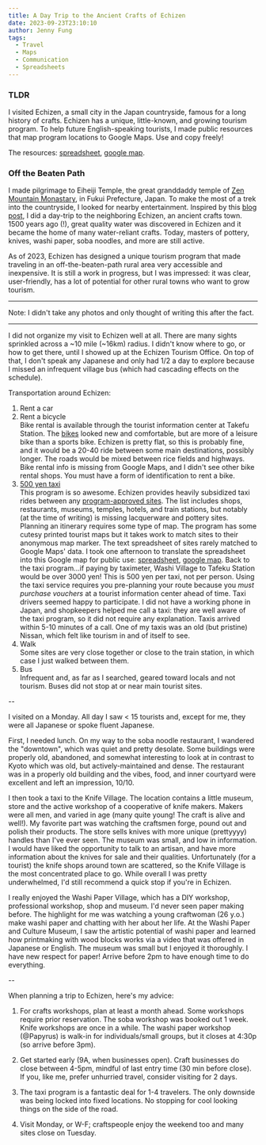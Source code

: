 ```yaml
---
title: A Day Trip to the Ancient Crafts of Echizen
date: 2023-09-23T23:10:10
author: Jenny Fung
tags:
  - Travel
  - Maps
  - Communication
  - Spreadsheets
---
```

### TLDR

I visited Echizen, a small city in the Japan countryside, famous for a long history of crafts. Echizen has a unique, little-known, and growing tourism program. To help future English-speaking tourists, I made public resources that map program locations to Google Maps. Use and copy freely!

<!--more-->

The resources: [spreadsheet][englishlocationlist], [google map][englishmap].

### Off the Beaten Path

I made pilgrimage to Eiheiji Temple, the great granddaddy temple of [Zen Mountain Monastary][zmm], in Fukui Prefecture, Japan. To make the most of a trek into the countryside, I looked for nearby entertainment. Inspired by this [blog post][blog], I did a day-trip to the neighboring Echizen, an ancient crafts town. 1500 years ago (!), great quality water was discovered in Echizen and it became the home of many water-reliant crafts. Today, masters of pottery, knives, washi paper, soba noodles, and more are still active. 

As of 2023, Echizen has designed a unique tourism program that made traveling in an off-the-beaten-path rural area very accessible and inexpensive. It is still a work in progress, but I was impressed: it was clear, user-friendly, has a lot of potential for other rural towns who want to grow tourism.

---

Note: I didn't take any photos and only thought of writing this after the fact.

---

I did not organize my visit to Echizen well at all. There are many sights  sprinkled across a ~10 mile (~16km) radius. I didn't know where to go, or how to get there, until I showed up at the Echizen Tourism Office. On top of that, I don't speak any Japanese and only had 1/2 a day to explore because I missed an infrequent village bus (which had cascading effects on the schedule).

Transportation around Echizen:
1. Rent a car
2. Rent a bicycle  
Bike rental is available through the tourist information center at Takefu Station. The [bikes][bikes] looked new and comfortable, but are more of a leisure bike than a sports bike. Echizen is pretty flat, so this is probably fine, and it would be a 20-40 ride between some main destinations, possibly longer. The roads would be mixed between rice fields and highways. Bike rental info is missing from Google Maps, and I didn't see other bike rental shops. You must have a form of identification to rent a bike.
3. [500 yen taxi][taxiprogram]  
This program is so awesome. Echizen provides heavily subsidized taxi rides between any [program-approved sites][locationlist]. The list includes shops, restaurants, museums, temples, hotels, and train stations, but notably (at the time of writing) is missing lacquerware and pottery sites. Planning an itinerary requires some type of map. The program has some cutesy printed tourist maps but it takes work to match sites to their anonymous map marker. The text spreadsheet of sites rarely matched to Google Maps' data. I took one afternoon to translate the spreadsheet into this Google map for public use: [spreadsheet][englishlocationlist], [google map][englishmap]. 
Back to the taxi program...if paying by taximeter, Washi Village to Tafeku Station would be over 3000 yen! This is 500 yen per taxi, not per person. Using the taxi service requires you pre-planning your route because you _must purchase vouchers_ at a tourist information center ahead of time. Taxi drivers seemed happy to participate. I did not have a working phone in Japan, and shopkeepers helped me call a taxi: they are well aware of the taxi program, so it did not require any explanation. Taxis arrived within 5-10 minutes of a call. One of my taxis was an old (but pristine) Nissan, which felt like tourism in and of itself to see.
4. Walk  
Some sites are very close together or close to the train station, in which case I just walked between them.
5. Bus  
Infrequent and, as far as I searched, geared toward locals and not tourism. Buses did not stop at or near main tourist sites.

--

I visited on a Monday. All day I saw < 15 tourists and, except for me, they were all Japanese or spoke fluent Japanese.

First, I needed lunch. On my way to the soba noodle restaurant, I wandered the "downtown", which was quiet and pretty desolate. Some buildings were properly old, abandoned, and somewhat interesting to look at in contrast to Kyoto which was old, but actively-maintained and dense. The restaurant was in a properly old building and the vibes, food, and inner courtyard were excellent and left an impression, 10/10.

I then took a taxi to the Knife Village. The location contains a little museum, store and the active workshop of a cooperative of knife makers. Makers were all men, and varied in age (many quite young! The craft is alive and well!). My favorite part was watching the craftsmen forge, pound out and polish their products. The store sells knives with more unique (prettyyyy) handles than I've ever seen. The museum was small, and low in information. I would have liked the opportunity to talk to an artisan, and have more information about the knives for sale and their qualities. Unfortunately (for a tourist) the knife shops around town are scattered, so the Knife Village is the most concentrated place to go. While overall I was pretty underwhelmed, I'd still recommend a quick stop if you're in Echizen.

I really enjoyed the Washi Paper Village, which has a DIY workshop, professional workshop, shop and museum. I'd never seen paper making before. The highlight for me was watching a young craftwoman (26 y.o.) make washi paper and chatting with her about her life. At the Washi Paper and Culture Museum, I saw the artistic potential of washi paper and learned how printmaking with wood blocks works via a video that was offered in Japanese or English. The museum was small but I enjoyed it thoroughly. I have new respect for paper! Arrive before 2pm to have enough time to do everything.

--

When planning a trip to Echizen, here's my advice:

1. For crafts workshops, plan at least a month ahead. Some workshops require prior reservation. The soba workshop was booked out 1 week. Knife workshops are once in a while. The washi paper workshop (@Papyrus) is walk-in for individuals/small groups, but it closes at 4:30p (so arrive before 3pm).

2. Get started early (9A, when businesses open). Craft businesses do close between 4-5pm, mindful of last entry time (30 min before close). If you, like me, prefer unhurried travel, consider visiting for 2 days.

3. The taxi program is a fantastic deal for 1-4 travelers. The only downside was being locked into fixed locations. No stopping for cool looking things on the side of the road.

4. Visit Monday, or W-F; craftspeople enjoy the weekend too and many sites close on Tuesday.


[zmm]: https://zmm.org/all-programs/
[blog]: https://www.japan-guide.com/ad/echizen-city/
[bikes]: https://www.guidoor.jp/en/places/17
[taxiprogram]: https://www.echizen-tourism.jp/uploads/event/11_%E8%BF%8E%E8%BB%8A%E8%8B%B1%E8%AA%9E%E3%83%9E%E3%83%8B%E3%83%A5%E3%82%A2%E3%83%AB_0427.pdf
[locationlist]: https://www.echizen-tourism.jp/uploads/event/%E4%B9%97%E9%99%8D%E5%8F%AF%E8%83%BD%E3%83%AA%E3%82%B9%E3%83%88%E8%8B%B1%E8%AA%9E%E7%89%88R050427.pdf
[englishlocationlist]: https://docs.google.com/spreadsheets/d/1bwseI89bdvTZtk2KPPKXKxjBsOn9ghALF9pYd_FRg1I/edit#gid=0
[englishmap]: https://www.google.com/maps/d/viewer?mid=1TtgIZJi_dbll7fYMhSUZ7Km23wcaXK8&ll=35.95575194228227%2C136.17386385000003&z=12
